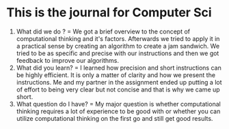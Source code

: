 # This is the journal for Computer Sci

1. What did we do ? =
We got a brief overview to the concept of computational thinking and it's factors. Afterwards we tried to apply it in a practical sense by 
creating an algorithm to create a jam sandwich. We tried to be as specific and precise with our instructions and then we got feedback to 
improve our algorithms.
1. What did you learn? = I learned how precision and short instructions can be highly efficient. It is only a matter of clarity and how we present the instructions. 
Me and my partner in the assignment ended up putting a lot of effort to being very clear but not concise and that is why we came up short. 
1. What question do I have? =
My major question is whether computational thinking requires a lot of experience to be good with or whether you can utilize computational 
thinking on the first go and still get good results. 
